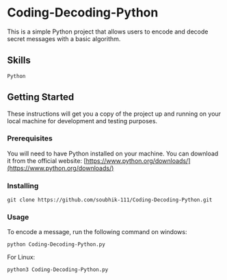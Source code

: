 # Coding-Decoding-Python

This is a simple Python project that allows users to encode and decode secret messages with a basic algorithm.

## Skills
    Python
    
 ## Getting Started

These instructions will get you a copy of the project up and running on your local machine for development and testing purposes.

### Prerequisites

You will need to have Python installed on your machine. You can download it from the official website: [https://www.python.org/downloads/](https://www.python.org/downloads/)

### Installing

    git clone https://github.com/soubhik-111/Coding-Decoding-Python.git
    
### Usage

To encode a message, run the following command on windows:

    python Coding-Decoding-Python.py
    
For Linux:

    python3 Coding-Decoding-Python.py
   
